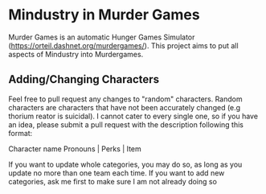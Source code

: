 # Mindustry in Murder Games
Murder Games is an automatic Hunger Games Simulator (https://orteil.dashnet.org/murdergames/). This project aims to put all aspects of Mindustry into Murdergames.

## Adding/Changing Characters
Feel free to pull request any changes to "random" characters. Random characters are characters that have not been accurately changed (e.g thorium reator is suicidal). I cannot cater to every single one, so if you have an idea, please submit a pull request with the description following this format:

Character name
Pronouns | Perks | Item

If you want to update whole categories, you may do so, as long as you update no more than one team each time. If you want to add new categories, ask me first to make sure I am not already doing so
